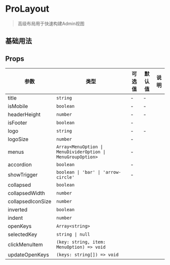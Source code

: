 # ProLayout

> 高级布局用于快速构建Admin视图

## 基础用法

<demo path="./components/DemoLayout" /> 

## Props

| 参数                | 类型                                                          | 可选值 | 默认值 | 说明 |
|-------------------|-------------------------------------------------------------|-----|-----|----|
| title             | `string`                                                    | -   | -   |    |
| isMobile          | `boolean`                                                   | -   | -   |    |
| headerHeight      | `number`                                                    | -   | -   |    |
| isFooter          | `boolean`                                                   | -   |     |    |
| logo              | `string`                                                    | -   | -   |    |
| logoSize          | `number`                                                    | -   |     |    |
| menus             | `Array<MenuOption \| MenuDividerOption \| MenuGroupOption>` | -   |     |    |
| accordion         | `boolean`                                                   | -   |     |    |
| showTrigger       | `boolean \| 'bar' \| 'arrow-circle'`                        | -   |     |    |
| collapsed         | `boolean`                                                   |     |     |    |
| collapsedWidth    | `number`                                                    |     |     |    |
| collapsedIconSize | `number`                                                    |     |     |    |
| inverted          | `boolean`                                                   |     |     |    |
| indent            | `number`                                                    |     |     |    |
| openKeys          | `Array<string>`                                             |     |     |    |
| selectedKey       | `string \| null`                                            |     |     |    |
| clickMenuItem     | `(key: string, item: MenuOption) => void`                   |     |     |    |
| updateOpenKeys    | `(keys: string[]) => void`                                  |     |     |    |

